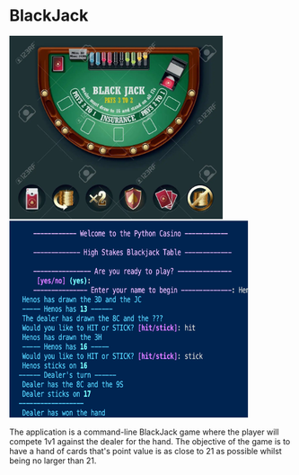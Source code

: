 # BlackJack

<p>
  <img src="assets/table.webp" width="380" alt="accessibility text">
  <img src="assets/screenshot.png" width="425" height = "350" alt="accessibility text">
</p>
The application is a command-line BlackJack game where the player will compete 1v1 against the dealer for the hand.
The objective of the game is to have a hand of cards that's point value is as close to 21 as possible whilst being
no larger than 21.
